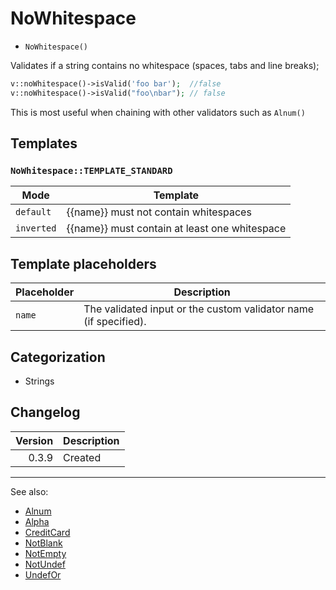 # NoWhitespace

- `NoWhitespace()`

Validates if a string contains no whitespace (spaces, tabs and line breaks);

```php
v::noWhitespace()->isValid('foo bar');  //false
v::noWhitespace()->isValid("foo\nbar"); // false
```

This is most useful when chaining with other validators such as `Alnum()`

## Templates

### `NoWhitespace::TEMPLATE_STANDARD`

| Mode       | Template                                      |
|------------|-----------------------------------------------|
| `default`  | {{name}} must not contain whitespaces         |
| `inverted` | {{name}} must contain at least one whitespace |

## Template placeholders

| Placeholder | Description                                                      |
|-------------|------------------------------------------------------------------|
| `name`      | The validated input or the custom validator name (if specified). |

## Categorization

- Strings

## Changelog

| Version | Description |
|--------:|-------------|
|   0.3.9 | Created     |

***
See also:

- [Alnum](Alnum.md)
- [Alpha](Alpha.md)
- [CreditCard](CreditCard.md)
- [NotBlank](NotBlank.md)
- [NotEmpty](NotEmpty.md)
- [NotUndef](NotUndef.md)
- [UndefOr](UndefOr.md)

